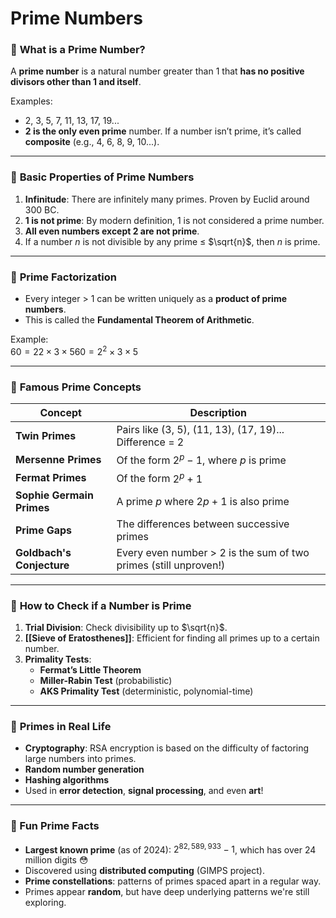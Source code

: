 # Prime Numbers
### 🔢 **What is a Prime Number?**

A **prime number** is a natural number greater than 1 that **has no positive divisors other than 1 and itself**.

Examples:
- 2, 3, 5, 7, 11, 13, 17, 19...
- **2 is the only even prime** number.
If a number isn’t prime, it’s called **composite** (e.g., 4, 6, 8, 9, 10...).

---
### 🧱 **Basic Properties of Prime Numbers**

1. **Infinitude**: There are infinitely many primes. Proven by Euclid around 300 BC.
2. **1 is not prime**: By modern definition, 1 is not considered a prime number.
3. **All even numbers except 2 are not prime**.
4. If a number $n$ is not divisible by any prime ≤ $\sqrt{n}$, then $n$ is prime.

---
### 🧮 **Prime Factorization**
- Every integer > 1 can be written uniquely as a **product of prime numbers**.
- This is called the **Fundamental Theorem of Arithmetic**.

Example:  
$60=22×3×560 = 2^2 \times 3 \times 5$

---
### 🧠 **Famous Prime Concepts**

| Concept                   | Description                                                      |
| ------------------------- | ---------------------------------------------------------------- |
| **Twin Primes**           | Pairs like (3, 5), (11, 13), (17, 19)... Difference = 2          |
| **Mersenne Primes**       | Of the form $2^p - 1$, where $p$ is prime                        |
| **Fermat Primes**         | Of the form $2^p + 1$                                            |
| **Sophie Germain Primes** | A prime $p$ where $2p + 1$ is also prime                         |
| **Prime Gaps**            | The differences between successive primes                        |
| **Goldbach's Conjecture** | Every even number > 2 is the sum of two primes (still unproven!) |

---
### 🧪 **How to Check if a Number is Prime**

1. **Trial Division**: Check divisibility up to $\sqrt{n}$.
2. **[[Sieve of Eratosthenes]]**: Efficient for finding all primes up to a certain number.
3. **Primality Tests**:
	- **Fermat’s Little Theorem**
	- **Miller-Rabin Test** (probabilistic)
	- **AKS Primality Test** (deterministic, polynomial-time)
---
### 🔐 **Primes in Real Life**

- **Cryptography**: RSA encryption is based on the difficulty of factoring large numbers into primes.
- **Random number generation**
- **Hashing algorithms**
- Used in **error detection**, **signal processing**, and even **art**!
---
### 🧠 Fun Prime Facts
- **Largest known prime** (as of 2024):  $2^{82,589,933} - 1$, which has over 24 million digits 😳
- Discovered using **distributed computing** (GIMPS project).
- **Prime constellations**: patterns of primes spaced apart in a regular way.
- Primes appear **random**, but have deep underlying patterns we're still exploring.
